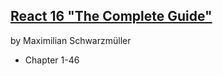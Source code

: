 ## [React 16 "The Complete Guide"](https://www.udemy.com/react-the-complete-guide-incl-redux/learn/v4/overview)
by Maximilian Schwarzmüller


- Chapter 1-46



